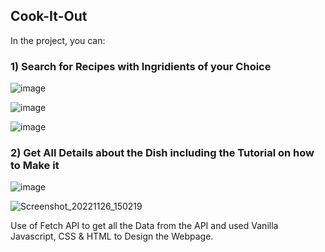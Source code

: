 ## Cook-It-Out

In the project, you can:

### 1)  Search for Recipes with Ingridients of your Choice

![image](https://user-images.githubusercontent.com/111651944/204081876-8910bd40-1995-40e9-af94-c52446bd4275.png)

![image](https://user-images.githubusercontent.com/111651944/204082173-475e1c41-3a55-4aca-b760-93a202442e34.png)

![image](https://user-images.githubusercontent.com/111651944/204081987-d9d4177e-bb0c-4db7-8227-8df25348ae8e.png)

### 2)  Get All Details about the Dish including the Tutorial on how to Make it 

![image](https://user-images.githubusercontent.com/111651944/204082027-1eca1de2-48f1-4950-9d15-f1c9be087b60.png)

![Screenshot_20221126_150219](https://user-images.githubusercontent.com/111651944/204082101-cf254c72-876e-4873-b973-884f7fe18abc.png)

Use of Fetch API to get all the Data from the API and used Vanilla Javascript, CSS & HTML to Design the Webpage.
